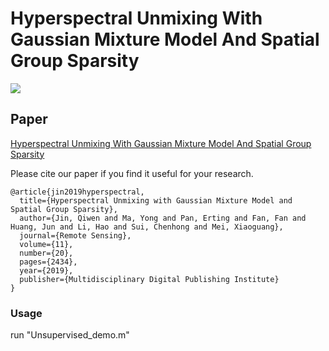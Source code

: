 # Hyperspectral Unmixing With Gaussian Mixture Model And Spatial Group Sparsity

![](./figure.jpg)

## Paper

[Hyperspectral Unmixing With Gaussian Mixture
Model And Spatial Group Sparsity](https://www.mdpi.com/2072-4292/11/20/2434)

Please cite our paper if you find it useful for your research.

```
@article{jin2019hyperspectral,
  title={Hyperspectral Unmixing with Gaussian Mixture Model and Spatial Group Sparsity},
  author={Jin, Qiwen and Ma, Yong and Pan, Erting and Fan, Fan and Huang, Jun and Li, Hao and Sui, Chenhong and Mei, Xiaoguang},
  journal={Remote Sensing},
  volume={11},
  number={20},
  pages={2434},
  year={2019},
  publisher={Multidisciplinary Digital Publishing Institute}
}
```


### Usage

run "Unsupervised_demo.m"
